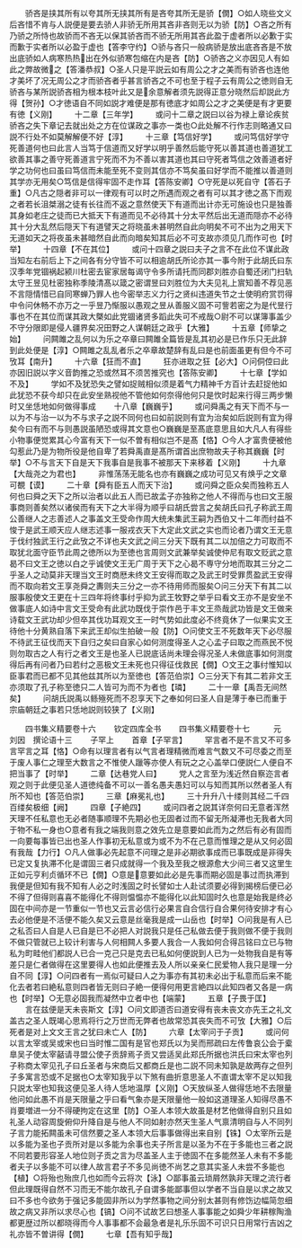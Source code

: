 <!-- { "loadSidebar": true } -->
　　骄吝是挟其所有以夸其所无挟其所有是吝夸其所无是骄【僩】○如人晓些文义后吝惜不肯与人説便是要去骄人非骄无所用其吝非吝则无以为骄【防】○吝之所有乃骄之所恃也故骄而不吝无以保其骄吝而不骄无所用其吝此盈于虚者所以必歉于实而歉于实者所以必盈于虚也【答李守约】○骄与吝只一般病骄是放出底吝吝是不放出底骄如人病寒热热出在外似骄寒包缩在内是吝【防】○骄吝之义亦因见人有如此之弊故微之【答潘恭叔】○圣人只是平説云如有周公之才之美而有骄吝也连他才美坏了况无周公之才而骄吝者乎甚言骄吝之不可也至于程子云有周公之徳则自无骄吝与某所説骄吝相为根本枝叶此又是余意解者须先説得正意分晓然后却説此方得【贺孙】○才徳语自不同如説才难便是那有徳底才如周公之才之美便是有才更要有徳【义刚】
　　十二章【三年学】
　　或问十二章之説曰以谷为禄上章论疾贫骄吝之失下章记去就出处之方在位谋政之事亦一类也○此处解不行作志则略通又曰説不行处不如莫解解便不好【淳】
　　十三章【笃信好学】
　　或问笃信好学守死善道何也曰此言人当笃于信道而又好学以明乎善然后能守死以善其道也善道犹工欲善其事之善守死善道言宁死而不为不善以害其道也其曰守死者笃信之效善道者好学之功何也曰虽曰笃信而未能至死不变则其信亦不笃矣虽曰好学而不能推以善道则其学亦无用矣○笃信是信得牢固不走作耳【答陈安卿】○守死是以死自守【答石子重】○凡古之隠者非可以一律观有可以时之所遇而观之者有可以其才徳之髙下而观之者若长沮桀溺之徒有长往而不返之意然使天下有道而出计亦无可施设也只是独善其身如老庄之徒而已大抵天下有道而见不必待其十分太平然后出无道而隠亦不必待其十分大乱然后隠天下有道譬天之将晓虽未甚明然自此向明矣不可不出为之用天下无道如天之将夜虽未甚暗然自此而向暗矣知其后必不可支故亦须见几而作可也【时举】
　　十四章【不在其位】
　　或问十四章之説曰夫子之言不在此位不谋此政当知左右前后上下之间各有分守皆不可以相逾胡氏所论亦其一事今附于此胡氏曰东汉季年党锢祸起颍川杜密去宦家居每谒守令多所请托而同郡刘胜亦自蜀还闭门扫轨太守王昱见杜密独称季陵清髙以箴之密谓昱曰刘胜位为大夫见礼上賔知善不荐见恶不言隠情惜已自同寒蝉乃罪人也今密举志义力行之贤纠违道失节之士使明府赏罚得中令问休畅不亦万之一乎昱乃惭服以愚观之昱从善服义固不可訾若密之为是代昱行事也不在其位而谋其政大槩如此党锢诸贤多蹈此失可不戒哉○尉不可以谋簿事盖少不守分限即是侵人疆界矣况田野之人谋朝廷之政乎【大雅】
　　十五章【师挚之始】
　　问闗雎之乱何以为乐之卒章曰闗雎全篇皆是乱其初必是已作乐只无此辞到此处便是【淳】○闗雎之乱乱者乐之卒章故楚辞有乱曰是也前面虽更有但今不可攷耳【南升】
　　十六章【狂而不直】
　　狂亦进取之狂【必大】○问侗倥曰此亦因旧説以字义音韵推之恐或然耳不须苦推究也【答陈安卿】
　　十七章【学如不及】
　　学如不及犹恐失之譬如捉贼相似须是着气力精神千方百计去赶捉他如此犹恐不获今却只在此安坐熟视他不管他如何奈得他何只是忺时起来行得三两步懒时又坐恁地如何做得事成
　　十八章【巍巍乎】
　　或问舜禹之有天下而不与一以为不与治一以为不与求子之説不同何也曰如前説则有宜为治矣如后説则有宜为得矣今曰有而不与则愚説虽陋恐或得其文意也○巍巍是至髙底意思且如大凡人有得些小物事便觉累其心今富有天下一似不曽有相似岂不是髙【恪】○今人才富贵便被他勾惹此乃是为物所役是他自卑了若舜禹直是髙所谓首出庶物故夫子称其巍巍【时举】○不与言天下自是天下我事自是我事不被那天下来移着【义刚】
　　十九章【大哉尧之为君也】
　　非惟荡荡无能名也亦有巍巍之成功可见又有焕乎之文章可覩【谟】
　　二十章【舜有臣五人而天下治】
　　或问舜之臣众矣而独称五人何也曰舜之天下之所以治者以此五人而已故孟子亦独称之他人不得而与也曰文王服事商则善矣然以诸侯而有天下之大半得为顺乎曰胡氏尝言之矣胡氏曰孔子称武王周公善继人之志善述人之事盖文王受命作周大统未集武王嗣为西伯又十二年而纣益不悛于是武王顺天应人继志述事一服戎衣天下大定此文武之实也而论者乃谓文王无意于伐纣独武王行之此攷之不详也夫文武之间三分天下既有其二以加倍之力可取而不取犹北面守臣节此周之徳所以为至徳也言周则文武兼举矣诚使仲尼有取文贬武之意曷不曰文王之徳以白之乎诚使文王无广周于天下之心曷不専守分地而取其三分之二乎圣人之动莫非天理当文王时商厯未终文王安得而取之及武王时受罪贯盈武王安得而不取向若文王享尧舜之夀则夫三分之一亦不待用师而服矣○问三分天下有其二以服事殷使文王更在十三四年将终事纣乎抑为武王牧野之举乎曰看文王亦不是安坐不做事底人如诗中言文王受命有此武功既伐于崇作邑于丰文王烝哉武功皆是文王做来诗载文王武功却少但卒其伐功耳观文王一时气势如此度必不终竟休了一似果实文王待他十分黄熟自落下来武王却似生拍破一般【防】○问使文王不死数年天下必尽服不待武王征伐而天下自归之矣曰自家心如何测度得圣人之心孟子曰取之而燕民不悦则勿取古之人有行之者文王是也圣人已説底话尚未理会得况圣人未做底事如何测度得后再有问者乃曰若纣之恶极文王未死也只得征伐救民【僩】○文王之事纣惟知以臣事君而已都不见其他兹其所以为至徳也【答范伯崇】○三分天下有其二若非文王亦须取了孔子称至徳只二人皆可为而不为者也【璘】
　　二十一章【禹吾无间然矣】
　　问胡氏説禹以鲧殛死而不忍享天下之奉如何曰圣人自是薄于奉已而重于宗庙朝廷之事若只恁地説则较狭了【义刚】


　　四书集义精要卷十六
　　钦定四库全书
　　四书集义精要卷十七　　　元　刘因　撰论语十三
　　子罕上
　　首章【子罕言】
　　罕言者不是不言又不可多言罕言之耳【恪】○命有以理言者有以气言者理精微而难言气数又不可尽委之而至于废人事仁之理至大数言之不惟使人躐等亦使人有玩之之心盖举口便説仁人便自不把当事了【时举】
　　二章【达巷党人曰】
　　党人之言至为浅近然自察迩言者观之则于此便见圣人道徳纯备不可以一善名愚夫愚妇可以与知而其所以然者圣人有所不知也【答范伯崇】
　　三章【麻冕礼也】
　　三十升升八十缕则其经二千四百缕矣极细【阙】
　　四章【子絶四】
　　或问四者之説其详奈何曰无意者浑然天理不任私意也无必者随事顺理不先期必也无固者过而不留无所凝滞也无我者大同于物不私一身也○意者有我之端我则意之效先立是意要如此而为之然后有必有固而一向要每事皆已出也圣人作事初无私意或为或不为不在己意而惟理之是从又何必固有我哉【力行】○凡人做事必先起意不问理之是非必期欲事成而已事既成是非得失已定又复执滞不化是谓固三者只成就得一个我及至我之根源愈大少间三者又这里生正如元亨利贞循环不已【僩】○意是意要如此必是先事而期必固是事过而执滞到我便是但知有我不知有人必之时浅固之时长譬如士人赴试须要必得到揭榜后便已必不得了但得则喜喜不能得化不得则愠愠亦不能得化以此知固时久也意是始我是终必固在中间亦是一节重似一节也又云言必信行必果言自合信行自合果何待安排才有心去必他便是不活便不能久矣又云意是丝毫我是成一山岳也【时举】○问我是有人已之私否曰人自是人已自是已不必把人对説我只是任己私做去便于我则做不便于我则不做只管就已上较计利害与人何相闗人多要人我合一人我如何合得吕铭曰立已与物私为町畦他们都説人已合一克己只是克去已私如何便説到人已为一处物我自是有等差只是仁者做得在这里要得人也如此便推去及人所以亲亲仁民爱物人我只是理一分自不同【淳】○问四者有一焉似可疑曰人之为事亦有其初未必出于私意而后来不能化去者若曰絶私意则四者皆无则曰子絶一便得何用更言絶四以此知四者又各是一病也【时举】○无意必固我而凝然中立者中也【端蒙】
　　五章【子畏于匡】
　　言在兹便是天未丧斯文【淳】○问文即道否曰道安得有丧未丧文亦先王之礼文盖古之圣人既竭心思焉将行之万世而无弊者也故常恐其丧失而不可攷【大雅】○后死者是对上文文王言之犹曰未亡人【防】
　　六章【太宰问于子贡】
　　或问何以言太宰或吴或宋也曰当时惟二国有是官也郑氏以为吴而邢疏曰左传鲁哀公会于槖臯吴子使太宰嚭请寻盟公使子贡辞焉子贡又尝适吴此郑氏所据也洪氏曰宋太宰也列子称商太宰见孔子曰丘圣者与宋商后又都商丘是也二説不同未知孰是故两存之但列子多寓言恐或不足据也○太宰知我乎以下煞有曲折意思圣人不直谓太宰不足以知我只説太宰也知我这便见圣人待人恁地温厚【义刚】○天放纵圣人做得恁地不去限量他问如此愚不肖是天限量之乎曰看气象亦是天限量他一般如这道理圣人知得尽愚不肖要増进一分不得硬拘定在这里【防】○圣人本领大故虽是材艺他做得自别只且如礼圣人动容周旋俯仰升降自是与他人不同如射亦然天生圣人气禀清明自与人不同列子言力能拓闗虽未可信然要之圣人本领大后事事做得出来自别【铢】○太宰所云是以多能为圣也子贡所对是以多能为余事也夫子所言是以圣为不在于多能也三者之説不同若要形容圣人地位则子贡之言为尽盖圣人主于徳固不在多能然圣人未有不多能者夫子以多能不可以律人故言君子不多见尚徳不尚艺之意其实圣人未尝不多能也【植】○将殆也殆庶几也如而今云将次【泳】○鄙事虽云琐屑然孰非天理之流行者但此理既得自然不习而无不能尔故孔子自谓多能鄙事但以学者不当自是以求之故又曰不多也今欲务于强记多能固非所以为学然事物之间分别太甚则有修饬边幅简忽细故之病又非所以求尽心也【镐】○问不试故艺曰想圣人事事能之如舜少年耕稼陶渔都更歴过所以都晓得而今人事事都不会最急者是礼乐乐固不可识只日用常行吉凶之礼亦皆不曽讲得【僩】
　　七章【吾有知乎哉】
